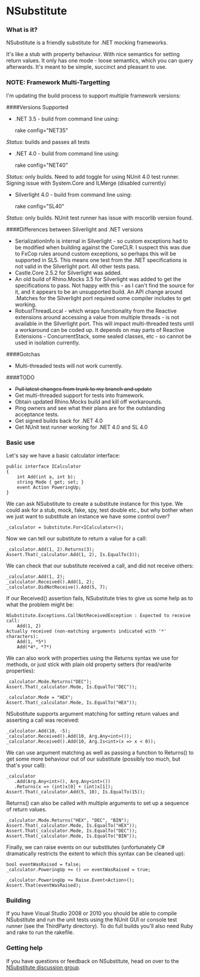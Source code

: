 NSubstitute
========

### What is it?

NSubstitute is a friendly substitute for .NET mocking frameworks.

It's like a stub with property behaviour.
With nice semantics for setting return values.
It only has one mode - loose semantics, which you can query afterwards.
It's meant to be simple, succinct and pleasant to use.



### NOTE: Framework Multi-Targetting

I'm updating the build process to support multiple framework versions:

####Versions Supported

 + .NET 3.5 - build from command line using:
 
    rake config="NET35"
	
*Status*: builds and passes all tests 
	
 + .NET 4.0 - build from command line using:
 
    rake config="NET40"

*Status*: only builds. Need to add toggle for using NUnit 4.0 test runner. Signing issue with System.Core and ILMerge (disabled currently)

 + Silverlight 4.0 - build from command line using:
 
    rake config="SL40"

*Status*: only builds. NUnit test runner has issue with mscorlib version found.
 
####Differences between  Silverlight and .NET versions 

 + SerializationInfo is internal in Silverlight - so custom exceptions had to be modified when building against the CoreCLR. I suspect this was due to FxCop rules around custom exceptions, so perhaps this will be supported in SL5. This means one test from the .NET specifications is not valid in the Silverlight port. All other tests pass.
 + Castle.Core 2.5.2 for Silverlight was added.
 + An old build of Rhino.Mocks 3.5 for Silverlight was added to get the specifications to pass. Not happy with this - as I can't find the source for it, and it appears to be an unsupported build. An API change around .Matches for the Silverlight port required some compiler includes to get working.
 + RobustThreadLocal<T> - which wraps functionality from the Reactive extensions around accessing a value from multiple threads - is not available in the Silverlight port. This will impact multi-threaded tests until a workaround can be coded up. It depends on may parts of Reactive Extensions - ConcurrentStack<T>, some sealed classes, etc - so cannot be used in isolation currently.
 
####Gotchas

 + Multi-threaded tests will not work currently.
 
####TODO

 + <del>Pull latest changes from trunk to my branch and update</del>
 + Get multi-threaded support for tests into framework.
 + Obtain updated Rhino.Mocks build and kill off workarounds.
 + Ping owners and see what their plans are for the outstanding acceptance tests.
 + Get signed builds back for .NET 4.0
 + Get NUnit test runner working for .NET 4.0 and SL 4.0



### Basic use

Let's say we have a basic calculator interface:

<!-- {% examplecode csharp %} -->
    public interface ICalculator
    {
        int Add(int a, int b);
        string Mode { get; set; }
        event Action PoweringUp;
    }
<!-- {% endexamplecode %} -->
<!-- {% requiredcode %}
    ICalculator _calculator;
    [SetUp]
    public void SetUp() { _calculator = Substitute.For<ICalculator>(); }
{% endrequiredcode %} -->

We can ask NSubstitute to create a substitute instance for this type. We could ask for a stub, mock, fake, spy, test double etc., but why bother when we just want to substitute an instance we have some control over?

<!-- {% examplecode csharp %} -->
    _calculator = Substitute.For<ICalculator>();
<!-- {% endexamplecode %} -->

Now we can tell our substitute to return a value for a call:

<!-- {% examplecode csharp %} -->
    _calculator.Add(1, 2).Returns(3);
    Assert.That(_calculator.Add(1, 2), Is.EqualTo(3));
<!-- {% endexamplecode %} -->

We can check that our substitute received a call, and did not receive others:

<!-- {% examplecode csharp %} -->
    _calculator.Add(1, 2);
    _calculator.Received().Add(1, 2);
    _calculator.DidNotReceive().Add(5, 7);
<!-- {% endexamplecode %} -->

If our Received() assertion fails, NSubstitute tries to give us some help as to what the problem might be:

    NSubstitute.Exceptions.CallNotReceivedException : Expected to receive call:
        Add(1, 2)
    Actually received (non-matching arguments indicated with '*' characters):
        Add(1, *5*)
        Add(*4*, *7*)

We can also work with properties using the Returns syntax we use for methods, or just stick with plain old property setters (for read/write properties):

<!-- {% examplecode csharp %} -->
    _calculator.Mode.Returns("DEC");
    Assert.That(_calculator.Mode, Is.EqualTo("DEC"));

    _calculator.Mode = "HEX";
    Assert.That(_calculator.Mode, Is.EqualTo("HEX"));
<!-- {% endexamplecode %} -->

NSubstitute supports argument matching for setting return values and asserting a call was received:

<!-- {% examplecode csharp %} -->
    _calculator.Add(10, -5);
    _calculator.Received().Add(10, Arg.Any<int>());
    _calculator.Received().Add(10, Arg.Is<int>(x => x < 0));
<!-- {% endexamplecode %} -->

We can use argument matching as well as passing a function to Returns() to get some more behaviour out of our substitute (possibly too much, but that's your call):

<!-- {% examplecode csharp %} -->
    _calculator
       .Add(Arg.Any<int>(), Arg.Any<int>())
       .Returns(x => (int)x[0] + (int)x[1]);
    Assert.That(_calculator.Add(5, 10), Is.EqualTo(15));
<!-- {% endexamplecode %} -->

Returns() can also be called with multiple arguments to set up a sequence of return values.

<!-- {% examplecode csharp %} -->
    _calculator.Mode.Returns("HEX", "DEC", "BIN");
    Assert.That(_calculator.Mode, Is.EqualTo("HEX"));
    Assert.That(_calculator.Mode, Is.EqualTo("DEC"));
    Assert.That(_calculator.Mode, Is.EqualTo("BIN"));
<!-- {% endexamplecode %} -->

Finally, we can raise events on our substitutes (unfortunately C# dramatically restricts the extent to which this syntax can be cleaned up):

<!-- {% examplecode csharp %} -->
    bool eventWasRaised = false;
    _calculator.PoweringUp += () => eventWasRaised = true;

    _calculator.PoweringUp += Raise.Event<Action>();
    Assert.That(eventWasRaised);
<!-- {% endexamplecode %} -->

### Building

If you have Visual Studio 2008 or 2010 you should be able to compile NSubstitute and run the unit tests using the NUnit GUI or console test runner (see the ThirdParty directory).
To do full builds you'll also need Ruby and rake to run the rakefile.

### Getting help

If you have questions or feedback on NSubstitute, head on over to the [NSubstitute discussion group](http://groups.google.com/group/nsubstitute).



